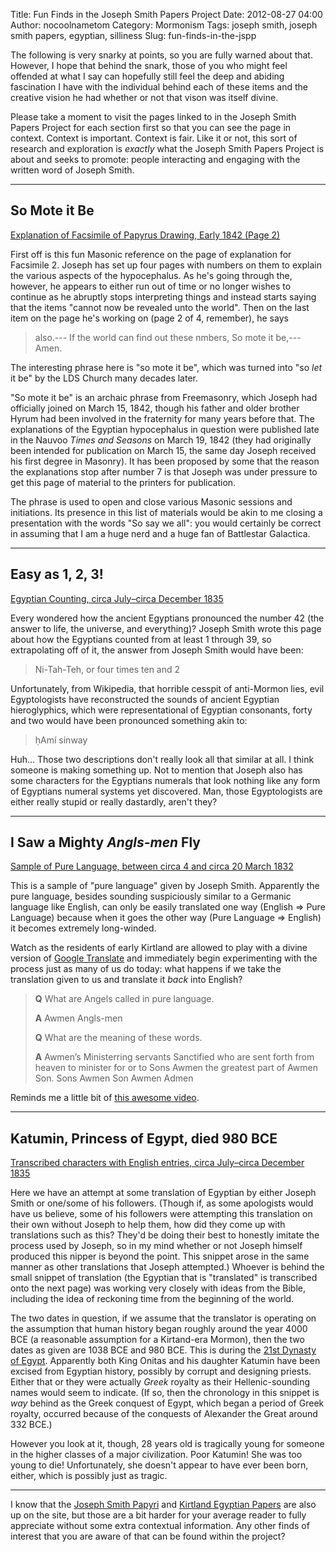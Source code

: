 Title: Fun Finds in the Joseph Smith Papers Project
Date: 2012-08-27 04:00
Author: nocoolnametom
Category: Mormonism
Tags: joseph smith, joseph smith papers, egyptian, silliness
Slug: fun-finds-in-the-jspp

The following is very snarky at points, so you are fully warned about that.  However, I hope that behind the snark, those of you who might feel offended at what I say can hopefully still feel the deep and abiding fascination I have with the individual behind each of these items and the creative vision he had whether or not that vison was itself divine.

Please take a moment to visit the pages linked to in the Joseph Smith Papers Project for each section first so that you can see the page in context.  Context is important.  Context is fair.  Like it or not, this sort of research and exploration is *exactly* what the Joseph Smith Papers Project is about and seeks to promote: people interacting and engaging with the written word of Joseph Smith.

----------------------------------------------

## So Mote it Be

[Explanation of Facsimile of Papyrus Drawing, Early 1842 (Page 2)](http://josephsmithpapers.org/paperSummary/explanation-of-facsimile-of-papyrus-drawing-early-1842?p=2)

First off is this fun Masonic reference on the page of explanation for Facsimile 2.  Joseph has set up four pages with numbers on them to explain the various aspects of the hypocephalus.  As he's going through the, however, he appears to either run out of time or no longer wishes to continue as he abruptly stops interpreting things and instead starts saying that the items "cannot now be revealed unto the world".  Then on the last item on the page he's working on (page 2 of 4, remember), he says

 > also.--- If the world can find out these nmbers,  So mote it be,--- Amen.

The interesting phrase here is "so mote it be", which was turned into "so *let* it be" by the LDS Church many decades later.

"So mote it be" is an archaic phrase from Freemasonry, which Joseph had officially joined on March 15, 1842, though his father and older brother Hyrum had been involved in the fraternity for many years before that.  The explanations of the Egyptian hypocephalus in question were published late in the Nauvoo *Times and Seasons* on March 19, 1842 (they had originally been intended for publication on March 15, the same day Joseph received his first degree in Masonry).  It has been proposed by some that the reason the explanations stop after number 7 is that Joseph was under pressure to get this page of material to the printers for publication.

The phrase is used to open and close various Masonic sessions and initiations.  Its presence in this list of materials would be akin to me closing a presentation with the words "So say we all": you would certainly be correct in assuming that I am a huge nerd and a huge fan of Battlestar Galactica.

----------------------------------------------

## Easy as 1, 2, 3!

[Egyptian Counting, circa July–circa December 1835](http://josephsmithpapers.org/paperSummary/egyptian-counting-circa-july-circa-december-1835)

Every wondered how the ancient Egyptians pronounced the number 42 (the answer to life, the universe, and everything)?  Joseph Smith wrote this page about how the Egyptians counted from at least 1 through 39, so extrapolating off of it, the answer from Joseph Smith would have been:

> Ni-Tah-Teh, or four times ten and 2

Unfortunately, from Wikipedia, that horrible cesspit of anti-Mormon lies, evil Egyptologists have reconstructed the sounds of ancient Egyptian hieroglyphics, which were representational of Egyptian consonants, forty and two would have been pronounced something akin to:

> ḥAmí sínway

Huh…  Those two descriptions don't really look all that similar at all.  I think someone is making something up.  Not to mention that Joseph also has some characters for the Egyptians numerals that look nothing like any form of Egyptians numeral systems yet discovered.  Man, those Egyptologists are either really stupid or really dastardly, aren't they?

----------------------------------------------

## I Saw a Mighty *Angls-men* Fly


[Sample of Pure Language, between circa 4 and circa 20 March 1832](http://josephsmithpapers.org/paperSummary/sample-of-pure-language-between-circa-4-and-circa-20-march-1832)

This is a sample of "pure language" given by Joseph Smith.  Apparently the pure language, besides sounding suspiciously similar to a Germanic language like English, can only be easily translated one way (English => Pure Language) because when it goes the other way (Pure Language => English) it becomes extremely long-winded.

Watch as the residents of early Kirtland are allowed to play with a divine version of [Google Translate](http://translate.google.com/) and immediately begin experimenting with the process just as many of us do today: what happens if we take the translation given to us and translate it *back* into English?

> **Q** What are Angels called in pure language.
>
> **A** Awmen Angls-men
>
> **Q** What are the meaning of these words.
>
> **A** Awmen’s Ministerring servants Sanctified who are sent forth from heaven to minister for or to Sons  Awmen the greatest part of Awmen Son. Sons  Awmen Son Awmen Admen

Reminds me a little bit of [this awesome video](https://www.youtube.com/watch?v=LMkJuDVJdTw).

----------------------------------------------

## Katumin, Princess of Egypt, died 980 BCE

[Transcribed characters with English entries, circa July–circa December 1835](http://josephsmithpapers.org/paperSummary/transcribed-characters-with-english-entries-circa-july-circa-december-1835?p=5)

Here we have an attempt at some translation of Egyptian by either Joseph Smith or one/some of his followers.  (Though if, as some apologists would have us believe, some of his followers were attempting this translation on their own without Joseph to help them, how did they come up with translations such as this?  They'd be doing their best to honestly imitate the process used by Joseph, so in my mind whether or not Joseph himself produced this nipper is beyond the point.  This snippet arose in the same manner as other translations that Joseph attempted.)  Whoever is behind the small snippet of translation (the Egyptian that is "translated" is transcribed onto the next page) was working very closely with ideas from the Bible, including the idea of reckoning time from the beginning of the world.

The two dates in question, if we assume that the translator is operating on the assumption that human history began roughly around the year 4000 BCE (a reasonable assumption for a Kirtand-era Mormon), then the two dates as given are 1038 BCE and 980 BCE.  This is during the [21st Dynasty of Egypt](https://en.wikipedia.org/wiki/Twenty-first_dynasty_of_Egypt).  Apparently both King Onitas and his daughter Katumin have been excised from Egyptian history, possibly by corrupt and designing priests.  Either that or they were actually *Greek* royalty as their Hellenic-sounding names would seem to indicate. (If so, then the chronology in this snippet is *way* behind as the Greek conquest of Egypt, which began a period of Greek royalty, occurred because of the conquests of Alexander the Great around 332 BCE.)

However you look at it, though, 28 years old is tragically young for someone in the higher classes of a major civilization.  Poor Katumin!  She was too young to die!  Unfortunately, she doesn't appear to have ever been born, either, which is possibly just as tragic.

----------------------------------------------

I know that the [Joseph Smith Papyri](http://josephsmithpapers.org/paperSummary/egyptian-papyri) and [Kirtland Egyptian Papers](http://josephsmithpapers.org/paperSummary/grammar-and-alphabet-of-the-egyptian-language-circa-july-circa-december-1835) are also up on the site, but those are a bit harder for your average reader to fully appreciate without some extra contextual information.  Any other finds of interest that you are aware of that can be found within the project?